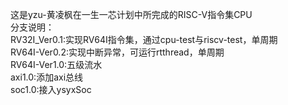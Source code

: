 这是yzu-黄凌枫在一生一芯计划中所完成的RISC-V指令集CPU  
分支说明：  
RV32I_Ver0.1:实现RV64I指令集，通过cpu-test与riscv-test，单周期  
RV64I-Ver0.2:实现中断异常，可运行rtthread，单周期  
RV64I-Ver1.0:五级流水  
axi1.0:添加axi总线  
soc1.0:接入ysyxSoc  